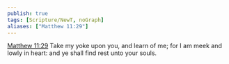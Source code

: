 ```yaml
---
publish: true
tags: [Scripture/NewT, noGraph]
aliases: ["Matthew 11:29"]
---
```

[Matthew 11:29](https://churchofjesuschrist.org/study/scriptures/nt/matt/11?lang=eng&id=p29#p29) Take my yoke upon you, and learn of me; for I am meek and lowly in heart: and ye shall find rest unto your souls.
